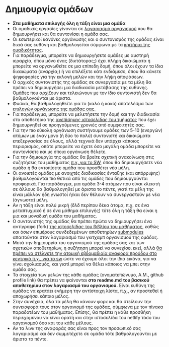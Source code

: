 # Δημιουργία ομάδων
* **Στα μαθήματα επιλογής όλη η τάξη είναι μια ομάδα**
* Οι ομαδικές εργασίες γίνονται σε [λογαριασμό οργανισμού](https://docs.github.com/en/organizations) που θα δημιουργήσει και θα συντονίσει η ομάδα σας. 
* Οι εσωτερικοί κανόνες οργάνωσης και ο συντονισμός της ομάδας είναι δικιά σας ευθύνη και βαθμολογείται σύμφωνα με τα [κριτήρια της ομαδικότητας](https://epidrome.github.io/teaching/teamwork/). 
* Για παράδειγμα, μπορείτε να δημιουργήσετε ομάδες με αυστηρή ιεραρχία, όπου μόνο ένας (δικτάτορας;) έχει πλήρη δικαιώματα ή μπορείτε να οργανωθείτε σε μια επίπεδη δομή, όπου όλοι έχουν τα ίδια δικαιώματα (αναρχία;) ή να επιλέξετε κάτι ενδιάμεσο, όπου θα κάνετε ψηφοφορίες για την εκλογή μελών και την λήψη αποφάσεων.
* O αρχικός συντονιστής της ομάδας σε συνεργασία με τα μέλη θα πρέπει να δημιουργήσει μια διαδικασία μετάβασης της ευθύνης. Ομάδες που αρχίζουν και τελειώνουν με τον ίδιο συντονιστή δεν θα βαθμολογούνται με άριστα.
* Φυσικά, θα βαθμολογηθείτε για το (καλό ή κακό) αποτελέσμα των [επιλογών οργάνωσης της ομάδας σας.](https://docs.github.com/en/communities)
* Για παράδειγμα, μπορείτε να μελετήσετε την δομή και την διαδικασία στο αποθετήριο της [ανεπίσημης ιστοσελίδας του τμήματος](https://github.com/ioniodi/sitegr/wiki/Contributors-guide) που έχει δημιουργηθεί σε προηγούμενες χρονιές από συμφοιτητές σας.
* Για την πιο εύκολη οργάνωση συστήνουμε ομάδες των 5-10 (ενεργών) ατόμων με έναν μόνο (ή δύο το πολύ) συντονιστή και δικαιώματα επεξεργασίας σε όλους, αλλά τεχνικά δεν υπάρχει κάποιος περιορισμός, οπότε μπορείτε να έχετε όσο μεγάλη ομάδα μπορείτε να συντονίσετε και με όποια οργάνωση θέλετε.
* Για την δημιουργία της ομάδας θα βρείτε σχετική ανακοίνωση στις συζητήσεις του μαθήματος [π.χ. για το SW](https://github.com/courses-ionio/sw/discussions), όπου θα δημιουργήσετε νέα ομάδα ή θα εντοπίσετε ομάδα που προσθέτει νέα μέλη. 
* Οι ανοικτές ομάδες με ανοιχτές διαδικασίες ένταξης (και απόρριψης) βαθμολογούνται πιο θετικά από τις ομάδες που δημιουργούνται προφορικά. Για παράδειγμα, μια ομάδα 3-4 ατόμων που είναι κλειστή σε άλλους θα βαθμολογηθεί με άριστα το πέντε, γιατί τα μέλη της είναι μάλλον ήδη γνωστοί ή/και δεν θέλουν να συνεργαστούν με νέα (άγνωστα) μέλη.
* Αν η τάξη είναι πολύ μικρή (δλδ περίπου δέκα άτομα, π.χ. σε ένα μεταπτυχιακό ή σε ένα μάθημα επιλογής) τότε όλη η τάξη θα είναι η μια και μοναδική ομάδα του μαθήματος.
* Ο συντονιστής της ομάδας θα πρέπει πρώτα να δημιουργήσει ένα αντίγραφο (fork) [της ιστοσελίδας του βιβλίου του μαθήματος](https://github.com/pibook/site), καθώς και όσων επιμέρους συνδεδεμένων αποθετηρίων [submodules](https://epidrome.github.io/teaching/submodules/) απαιτούνται στον λογαριασμό του γκιτχαμπ οργανισμού της ομάδας.
* Μετά την δημιουργία του οργανισμού της ομάδας σας και των σχετικών αποθετηρίων, η συζήτηση μπορεί να συνεχίσει εκεί, αλλά [θα πρέπει να στέλνετε την ατομική εβδομαδιαία αναφορά προόδου στο κεντρικό π.χ., για το sw](https://github.com/courses-ionio/sw/discussions) ώστε να έχουμε όλοι την ίδια εικόνα, για να γίνει σχολιασμός, και γιατί μπορεί να θέλει κάποιος να μπει στην ομάδα σας.
* Τα στοιχεία των μελών της κάθε ομάδας (ονοματεπώνυμο, Α.Μ., github profile link) θα πρέπει να φαίνονται **στο readme.md του βασικού αποθετηρίου στον λογαριασμό του οργανισμού.** Είναι ευθύνη της ομάδας να κρατάει ενήμερη την αντίστοιχη λίστα, π.χ., αν προστεθεί ή αποχωρήσει κάποιο μέλος. 
* Στην συνέχεια, όλα τα μέλη θα κάνουν φορκ και θα στείλουν την συνεισφορά τους στον οργανισμό της ομάδας, σύμφωνα με τον πίνακα παραδοτέων του μαθήματος. Επίσης, θα πρέπει η κάθε προσθήκη περιεχομένου να είναι ορατή και στην ιστοσελίδα του netlify τόσο του οργανισμού όσο και του κάθε μέλους.
* Αν τα λινκ της αναφοράς σας είναι προς τον προσωπικό σας λογαριασμό και δεν συμμετέχετε σε ομάδα τότε βαθμολογούνται με άριστα το πέντε.


